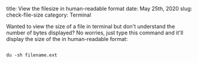 title: View the filesize in human-readable format
date: May 25th, 2020
slug: check-file-size
category: Terminal

Wanted to view the size of a file in terminal but don't understand the number of bytes displayed? No worries, just type this command and it'll display the size of the in human-readable format:

<pre>
<code class="bash">
du -sh filename.ext
</code>
</pre>